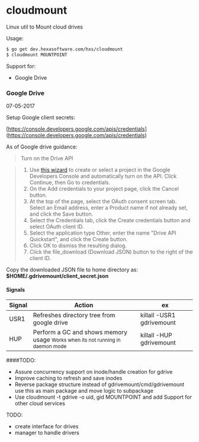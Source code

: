 cloudmount
=====================

Linux util to Mount cloud drives

Usage:
```bash
$ go get dev.hexasoftware.com/hxs/cloudmount
$ cloudmount MOUNTPOINT

```

Support for:
* Google Drive







### Google Drive
07-05-2017


Setup Google client secrets:

[https://console.developers.google.com/apis/credentials] (https://console.developers.google.com/apis/credentials)

As of Google drive guidance:

>	Turn on the Drive API

>	1. Use [this wizard](https://console.developers.google.com/start/api?id=drive) to create or select a project in the Google Developers Console and automatically turn on the API. Click Continue, then Go to credentials.
>	2. On the Add credentials to your project page, click the Cancel button.
>	3. At the top of the page, select the OAuth consent screen tab. Select an Email address, enter a Product name if not already set, and click the Save button.
>	4. Select the Credentials tab, click the Create credentials button and select OAuth client ID.
>	5. Select the application type Other, enter the name "Drive API Quickstart", and click the Create button.
>	6. Click OK to dismiss the resulting dialog.
>	7. Click the file_download (Download JSON) button to the right of the client ID.

Copy the downloaded JSON file to home directory as:    
__$HOME/.gdrivemount/client_secret.json__   

#### Signals
Signal | Action                                                                                               | ex
-------|------------------------------------------------------------------------------------------------------|-----------------
USR1   | Refreshes directory tree from google drive                                                           | killall -USR1 gdrivemount
HUP    | Perform a GC and shows memory usage <small>Works when its not running in daemon mode</small>         | killall -HUP gdrivemount





####TODO:
* Assure concurrency support on inode/handle creation for gdrive
* Improve caching to refresh and save inodes
* Reverse package structure instead of gdrivemount/cmd/gdrivemount use this as main package and move logic to subpackage
* Use cloudmount -t gdrive -o uid, gid  MOUNTPOINT and add Support for other cloud services










TODO:
* create interface for drives
* manager to handle drivers
